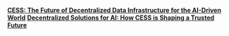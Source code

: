 [**CESS: The Future of Decentralized Data Infrastructure for the AI-Driven World**](CESS-De-Data-Infra-4-AI.md)
[**Decentralized Solutions for AI: How CESS is Shaping a Trusted Future**](How-CESS-is-Shaping-a-Trusted-Future.md)
